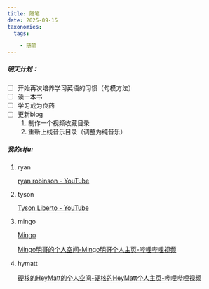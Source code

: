 ```yaml
---
title: 随笔
date: 2025-09-15
taxonomies:
  tags:

    - 随笔
---
```


##### 明天计划：

- [ ] 开始再次培养学习英语的习惯（句模方法）
- [ ] 读一本书
- [ ] 学习戒为良药
- [ ] 更新blog
  1. 制作一个视频收藏目录
  2. 重新上线音乐目录（调整为纯音乐）

##### 我的sifu:

1. ryan

   [ryan robinson - YouTube](https://www.youtube.com/@Robinson_Ryan)

2. tyson

   [Tyson Liberto - YouTube](https://www.youtube.com/@tysonliberto)

3. mingo

   [Mingo](https://minglovecoding.site/)

   [Mingo明哥的个人空间-Mingo明哥个人主页-哔哩哔哩视频](https://space.bilibili.com/492498572?spm_id_from=333.337.search-card.all.click)

4. hymatt

   [硬核的HeyMatt的个人空间-硬核的HeyMatt个人主页-哔哩哔哩视频](https://space.bilibili.com/239688446)

